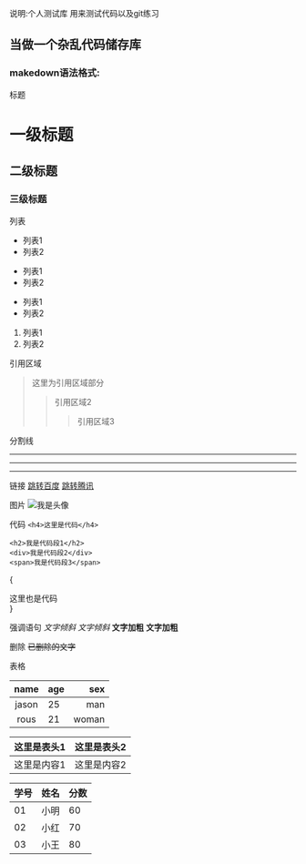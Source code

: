 说明:个人测试库
用来测试代码以及git练习
## 当做一个杂乱代码储存库


### makedown语法格式:

标题
# 一级标题
## 二级标题
### 三级标题

列表
* 列表1
* 列表2
+ 列表1
+ 列表2
- 列表1
- 列表2
1. 列表1
2. 列表2

引用区域
> 这里为引用区域部分
>> 引用区域2
>>> 引用区域3

分割线
***
- - -
_ _ _

链接
[跳转百度](www.baidu.com)
[跳转腾讯](www.qq.com)

图片
![我是头像](https://pic3.zhimg.com/v2-cb3c150bde1ad8148c3231094c136036_xl.jpg)

代码
`<h4>这里是代码</h4>`
```
<h2>我是代码段1</h2>
<div>我是代码段2</div>
<span>我是代码段3</span>
```
{
    <div>这里也是代码</div>
}

强调语句
*文字倾斜*
_文字倾斜_
**文字加粗**
__文字加粗__

删除
~~已删除的文字~~

表格

|name|age|sex|
|:----:|:----|----:|
| jason|25|man|
| rous|21|woman|

 这里是表头1|这里是表头2
 -------|-------
 这里是内容1|这里是内容2

学号|姓名|分数
-|-|-
01|小明|60
02|小红|70
03|小王|80